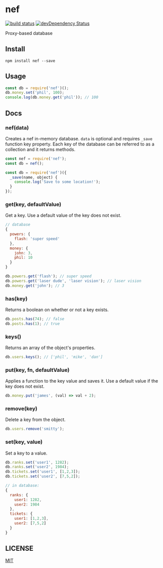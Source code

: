 # nef

[![build status](https://img.shields.io/travis/CreaturePhil/nef/master.svg?style=flat-square)](https://travis-ci.org/CreaturePhil/nef)
[![devDependency Status](https://david-dm.org/CreaturePhil/nef/dev-status.svg?style=flat-square)](https://david-dm.org/CreaturePhil/nef#info=devDependencies)


Proxy-based database

## Install

```
npm install nef --save
```

## Usage

```js
const db = require('nef')();
db.money.set('phil', 100);
console.log(db.money.get('phil')); // 100
```

## Docs

### nef(data)

Creates a nef in-memory database. `data` is optional and requires `_save`
function key property.
Each key of the database can be referred to as a collection and it returns
methods.

```js
const nef = require('nef');
const db = nef();
```

```js
const db = require('nef')({
  _save(name, object) {
    console.log('Save to some location!');
  }
});
```

### get(key, defaultValue)

Get a key. Use a default value of the key does not exist.

```js
// database
{
  powers: {
    flash: 'super speed'
  },
  money: {
    john: 3,
    phil: 10
  }
}

db.powers.get('flash'); // super speed
db.powers.get('laser dude', 'laser vision'); // laser vision
db.money.get('john'); // 3
```

### has(key)

Returns a boolean on whether or not a key exists.

```js
db.posts.has(74); // false
db.posts.has(1); // true
```

### keys()

Returns an array of the object's properties.

```js
db.users.keys(); // ['phil', 'mike', 'dan']
```

### put(key, fn, defaultValue)

Applies a function to the key value and saves it. Use a default value if
the key does not exist.

```js
db.money.put('james', (val) => val + 2);
```

### remove(key)

Delete a key from the object.

```js
db.users.remove('smitty');
```

### set(key, value)

Set a key to a value.

```js
db.ranks.set('user1', 1282);
db.ranks.set('user2', 1984);
db.tickets.set('user1', [1,2,3]);
db.tickets.set('user2', [7,5,2]);

// in database:
{
  ranks: {
    user1: 1282,
    user2: 1984
  },
  tickets: {
    user1: [1,2,3],
    user2: [7,5,2]
  }
}
```

## LICENSE

[MIT](LICENSE)
